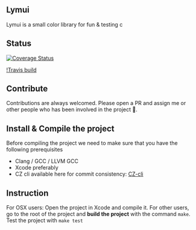 ##  Lymui

Lymui is a small color library for fun & testing c

## Status

[![Coverage Status](https://coveralls.io/repos/github/MarcInthaamnouay/lymui/badge.svg)](https://coveralls.io/github/MarcInthaamnouay/lymui)

[!Travis build](https://api.travis-ci.org/MarcInthaamnouay/lymui.svg?branch=master)

## Contribute

Contributions are always welcomed. Please open a PR and assign me or other people who has been involved in the project 🐼.

## Install & Compile the project

Before compiling the project we need to make sure that you have the following prerequisites

- Clang / GCC / LLVM GCC
- Xcode preferably
- CZ cli available here for commit consistency: [CZ-cli](https://github.com/commitizen/cz-cli)

## Instruction

For OSX users: Open the project in Xcode and compile it.
For other users, go to the root of the project and **build the project** with the command ```make```. Test the project with ```make test```